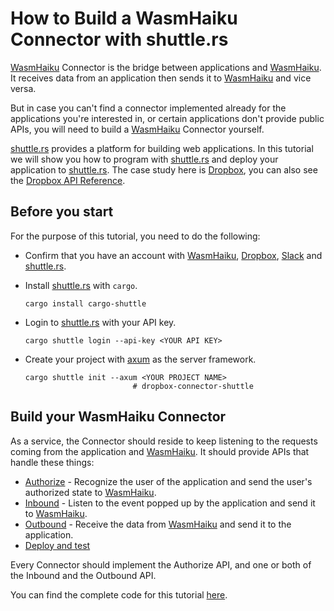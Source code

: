 # How to Build a WasmHaiku Connector with shuttle.rs

[WasmHaiku][w] Connector is the bridge between applications and [WasmHaiku][w]. It receives data from an application 
then sends it to [WasmHaiku][w] and vice versa.

But in case you can't find a connector implemented already for the applications you're interested in, or certain 
applications don't provide public APIs, you will need to build a [WasmHaiku][w] Connector yourself.

[shuttle.rs][sh] provides a platform for building web applications. In this tutorial we will show you how to program with [shuttle.rs][sh] and deploy your application to [shuttle.rs][sh]. The case study here is [Dropbox][d], you can also see the [Dropbox API Reference](https://www.dropbox.com/developers/documentation/http/documentation).

## Before you start

For the purpose of this tutorial, you need to do the following:

* Confirm that you have an account with [WasmHaiku][w], [Dropbox][d], [Slack][sl] and [shuttle.rs](https://www.shuttle.rs/login).
* Install [shuttle.rs][sh] with `cargo`.

  ```shell
  cargo install cargo-shuttle
  ```

* Login to [shuttle.rs][sh] with your API key.
  
  ```shell
  cargo shuttle login --api-key <YOUR API KEY>
  ```

* Create your project with [axum](https://docs.rs/axum/latest/axum/) as the server framework.
  
  ```shell
  cargo shuttle init --axum <YOUR PROJECT NAME>
                          # dropbox-connector-shuttle
  ```

## Build your WasmHaiku Connector

As a service, the Connector should reside to keep listening to the requests coming from the application and 
[WasmHaiku][w]. It should provide APIs that handle these things:

* [Authorize](./AUTHORIZE.md) - Recognize the user of the application and send the user's authorized state to [WasmHaiku][w].
* [Inbound](./INBOUND.md) - Listen to the event popped up by the application and send it to [WasmHaiku][w].
* [Outbound](./OUTBOUND.md) - Receive the data from [WasmHaiku][w] and send it to the application.
* [Deploy and test](./DEPLOY_AND_TEST.md)

Every Connector should implement the Authorize API, and one or both of the Inbound and the Outbound API.

You can find the complete code for this tutorial [here](https://github.com/second-state/dropbox-connector-shuttle).

[d]: https://www.dropbox.com
[w]: https://wasmhaiku.com
[sh]: https://shuttle.rs
[sl]: https://slack.com
